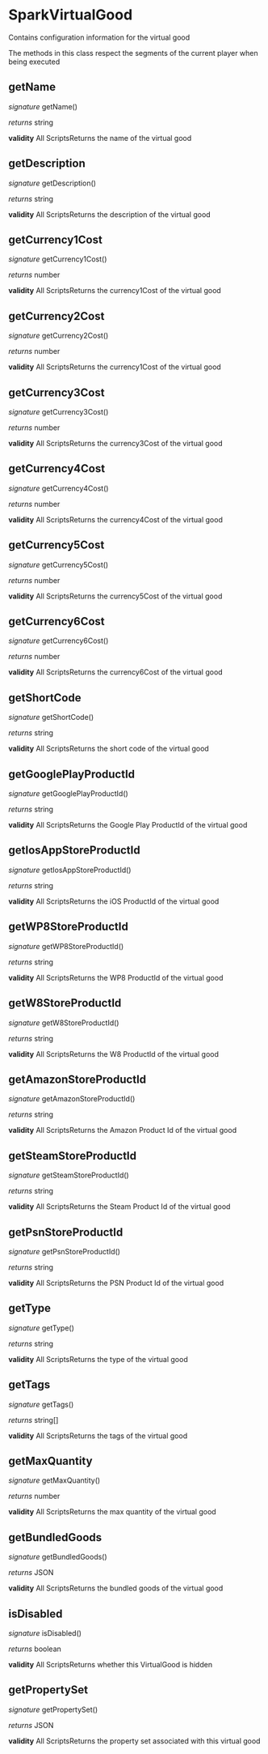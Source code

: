 # SparkVirtualGood

Contains configuration information for the virtual good

The methods in this class respect the segments of the current player when being executed



## getName
_signature_ getName()</p>
_returns_ string</p>
<b>validity</b> All ScriptsReturns the name of the virtual good

## getDescription
_signature_ getDescription()</p>
_returns_ string</p>
<b>validity</b> All ScriptsReturns the description of the virtual good

## getCurrency1Cost
_signature_ getCurrency1Cost()</p>
_returns_ number</p>
<b>validity</b> All ScriptsReturns the currency1Cost of the virtual good

## getCurrency2Cost
_signature_ getCurrency2Cost()</p>
_returns_ number</p>
<b>validity</b> All ScriptsReturns the currency1Cost of the virtual good

## getCurrency3Cost
_signature_ getCurrency3Cost()</p>
_returns_ number</p>
<b>validity</b> All ScriptsReturns the currency3Cost of the virtual good

## getCurrency4Cost
_signature_ getCurrency4Cost()</p>
_returns_ number</p>
<b>validity</b> All ScriptsReturns the currency4Cost of the virtual good

## getCurrency5Cost
_signature_ getCurrency5Cost()</p>
_returns_ number</p>
<b>validity</b> All ScriptsReturns the currency5Cost of the virtual good

## getCurrency6Cost
_signature_ getCurrency6Cost()</p>
_returns_ number</p>
<b>validity</b> All ScriptsReturns the currency6Cost of the virtual good

## getShortCode
_signature_ getShortCode()</p>
_returns_ string</p>
<b>validity</b> All ScriptsReturns the short code of the virtual good

## getGooglePlayProductId
_signature_ getGooglePlayProductId()</p>
_returns_ string</p>
<b>validity</b> All ScriptsReturns the Google Play ProductId of the virtual good

## getIosAppStoreProductId
_signature_ getIosAppStoreProductId()</p>
_returns_ string</p>
<b>validity</b> All ScriptsReturns the iOS ProductId of the virtual good

## getWP8StoreProductId
_signature_ getWP8StoreProductId()</p>
_returns_ string</p>
<b>validity</b> All ScriptsReturns the WP8 ProductId of the virtual good

## getW8StoreProductId
_signature_ getW8StoreProductId()</p>
_returns_ string</p>
<b>validity</b> All ScriptsReturns the W8 ProductId of the virtual good

## getAmazonStoreProductId
_signature_ getAmazonStoreProductId()</p>
_returns_ string</p>
<b>validity</b> All ScriptsReturns the Amazon Product Id of the virtual good

## getSteamStoreProductId
_signature_ getSteamStoreProductId()</p>
_returns_ string</p>
<b>validity</b> All ScriptsReturns the Steam Product Id of the virtual good

## getPsnStoreProductId
_signature_ getPsnStoreProductId()</p>
_returns_ string</p>
<b>validity</b> All ScriptsReturns the PSN Product Id of the virtual good

## getType
_signature_ getType()</p>
_returns_ string</p>
<b>validity</b> All ScriptsReturns the type of the virtual good

## getTags
_signature_ getTags()</p>
_returns_ string[]</p>
<b>validity</b> All ScriptsReturns the tags of the virtual good

## getMaxQuantity
_signature_ getMaxQuantity()</p>
_returns_ number</p>
<b>validity</b> All ScriptsReturns the max quantity of the virtual good

## getBundledGoods
_signature_ getBundledGoods()</p>
_returns_ JSON</p>
<b>validity</b> All ScriptsReturns the bundled goods of the virtual good

## isDisabled
_signature_ isDisabled()</p>
_returns_ boolean</p>
<b>validity</b> All ScriptsReturns whether this VirtualGood is hidden

## getPropertySet
_signature_ getPropertySet()</p>
_returns_ JSON</p>
<b>validity</b> All ScriptsReturns the property set associated with this virtual good


